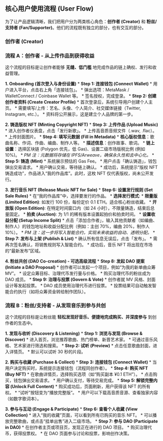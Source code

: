 ## **核心用户使用流程 (User Flow)**

为了让产品逻辑清晰，我们把用户分为两类核心角色：**创作者 (Creator)** 和 **粉丝/支持者 (Fan/Supporter)**。他们的流程既有独立的部分，也有交互的部分。

### **创作者 (Creator)**

### **流程 A：创作者 - 从上传作品到获得收益**

这个流程的目标是让创作者能够 **无缝、低门槛** 地完成作品的链上确权、发行和收益管理。

**1. Onboarding (首次登入与身份设置)**
    * **Step 1: 连接钱包 (Connect Wallet)**
        * 用户进入平台，点击右上角「连接钱包」。
        * 弹出选项：MetaMask / WalletConnect / Coinbase Wallet 等。
        * 签名授权，完成登录。
    * **Step 2: 创建创作者资料 (Create Creator Profile)**
        * 首次登录后，系统引导用户创建个人主页。
        * 需要填写/上传：艺名、头像、个人简介、社交媒体链接（Twitter, Instagram, etc.）。
        * 资料将公开展示，这是建立个人品牌的第一步。

**2. 铸造版权 NFT (Minting Copyright NFT)**
    * **Step 3: 上传作品 (Upload Music)**
        * 进入创作者仪表盘，点击「发行新歌」。
        * 上传高音质音频文件（.wav, .flac）。
        * 上传封面图片。
    * **Step 4: 填写元数据 (Fill in Metadata)**
        * **核心版权信息**：歌曲名称、作词、作曲、编曲、制作人等。
        * **描述信息**：创作故事、歌词。
        * **链上设置**：选择区块链 (Polygon 优先，低 Gas)、设置二级市场版税比例 (例如 10%)。
        * *PM 注：元数据将存储在 IPFS/Arweave，确保永久性和去中心化。*
    * **Step 5: 铸造 (Mint)**
        * 系统展示预估的 Gas Fee。
        * 用户点击「确认铸造」，钱包弹出交易请求。
        * 用户确认交易，等待链上确认。
        * 成功后，系统提示“版权 NFT 铸造成功”，作品进入“我的作品库”。此时，这枚 NFT 仅代表版权，尚未公开发行。

**3. 发行音乐 NFT (Release Music NFT for Sale)**
    * **Step 6: 设置发行规则 (Set Sale Rules)**
        * 在“我的作品库”中，选择要发行的作品。
        * **选择发行模式**:
            * **限量版 (Limited Edition)**: 如发行 100 份，每份定价 0.1 ETH。适合核心粉丝收藏。
            * **开放版 (Open Edition)**: 在特定时间窗口内（如 24 小时），不限量铸造，结束后总量固定。
            * **拍卖 (Auction)**: 为 1/1 的稀有版本设置起拍价和拍卖时间。
        * **设置收益分配 (Setup Income Split)**
            * 点击「添加合作者」，输入其他贡献者（如编曲、制作人）的钱包地址和收益分配比例（例如：主创 70%，编曲 20%，制作人 10%）。
            * *PM 注：这一步将写入智能合约，实现未来收益的自动、透明分配。*
    * **Step 7: 发布与上架 (Publish & List)**
        * 确认所有信息无误后，点击「发布」。
        * 需再次签名确认，将销售规则写入智能合约。
        * 成功后，音乐 NFT 将出现在市场的“最新发布”区域。

**4. 粉丝共创 (DAO Co-creation) - 可选高级流程**
    * **Step 8: 发起 DAO 提案 (Initiate a DAO Proposal)**
        * 创作者可以发起一个项目，例如“为我的新单曲众筹 MV”。
        * 设定众筹目标、治理代币发行量与价格。
        * 购买治理代币的粉丝成为 DAO 成员。
    * **Step 9: 治理与投票 (Govern & Vote)**
        * 创作者就 MV 风格、封面设计等发起投票。
        * DAO 成员使用治理代币进行投票。
        * 投票结果可自动触发智能合约执行（如将众筹资金转给制作团队）。

### **流程 B：粉丝/支持者 - 从发现音乐到参与共创**

这个流程的目标是让粉丝能 **轻松发现好音乐、便捷地完成购买、并深度参与** 到创作者的生态中。

**1. 发现与收听 (Discovery & Listening)**
    * **Step 1: 浏览与发现 (Browse & Discover)**
        * 进入首页，浏览推荐歌曲、热门榜单、新晋艺术家。
        * 可通过音乐风格、艺术家进行筛选和搜索。
    * **Step 2: 试听 (Preview)**
        * 点击任意歌曲封面，进入详情页。
        * 默认可以试听 30 秒的片段。

**2. 购买与收藏 (Purchase & Collect)**
    * **Step 3: 连接钱包 (Connect Wallet)**
        * 当用户决定购买时，系统提示连接钱包（流程同创作者）。
    * **Step 4: 购买 NFT (Buy NFT)**
        * 在歌曲详情页，选择购买选项（如“购买副本 ¥0.1 ETH”）。
        * 点击购买，钱包弹出交易请求。
        * 用户确认支付，等待交易完成。
    * **Step 5: 解锁完整内容 (Unlock Full Content)**
        * 购买成功后，页面刷新，用户获得该 NFT 的所有权。
        * “试听”按钮变为“播放完整版”。
        * 用户可以下载高音质音源、查看独家内容（如数字歌词本）。

**3. 参与与互动 (Engage & Participate)**
    * **Step 6: 查看个人收藏 (View Collection)**
        * 进入“我的收藏”页面，可以看到所有已购买的音乐 NFT。
        * 可以播放完整歌曲，或点击“挂单出售”进入二级市场。
    * **Step 7: 参与 DAO (Participate in DAO)**
        * 在创作者主页或项目页，发现正在进行的 DAO 项目。
        * 购买治理代币，获得投票权。
        * 在 DAO 页面参与讨论和投票，影响创作决策。

